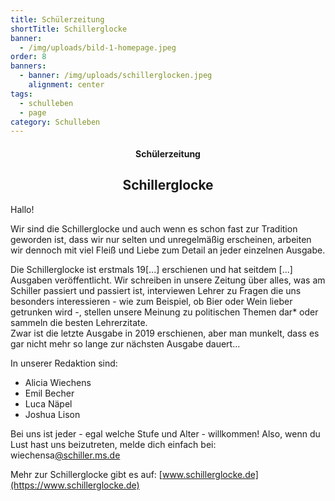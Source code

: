 ```yaml
---
title: Schülerzeitung
shortTitle: Schillerglocke
banner:
  - /img/uploads/bild-1-homepage.jpeg
order: 8
banners:
  - banner: /img/uploads/schillerglocken.jpeg
    alignment: center
tags:
  - schulleben
  - page
category: Schulleben
---
```

<center><div class="title"><h4>Schülerzeitung</h4><h2>Schillerglocke</h2></div></center>

Hallo!

Wir sind die Schillerglocke und auch wenn es schon fast zur Tradition geworden ist, dass wir nur selten und unregelmäßig erscheinen, arbeiten wir dennoch mit viel Fleiß und Liebe zum Detail an jeder einzelnen Ausgabe. 

Die Schillerglocke ist erstmals 19\[...] erschienen und hat seitdem \[...] Ausgaben veröffentlicht. Wir schreiben in unsere Zeitung über alles, was am Schiller passiert und passiert ist, interviewen Lehrer zu Fragen die uns besonders interessieren - wie zum Beispiel, ob Bier oder Wein lieber getrunken wird -, stellen unsere Meinung zu politischen Themen dar* oder sammeln die besten Lehrerzitate. \
Zwar ist die letzte Ausgabe in 2019 erschienen, aber man munkelt, dass es gar nicht mehr so lange zur nächsten Ausgabe dauert...

In unserer Redaktion sind:

* Alicia Wiechens
* Emil Becher
* Luca Näpel
* Joshua Lison

Bei uns ist jeder -  egal welche Stufe und Alter - willkommen! Also, wenn du Lust hast uns beizutreten, melde dich einfach bei: wiechensa[@schiller.ms.de](mailto:wiechensa@schiller.ms.de)

[](bechere@schiller.ms.de)

Mehr zur Schillerglocke gibt es auf: [www.schillerglocke.de](https://www.schillerglocke.de)